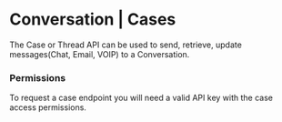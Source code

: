 # Conversation \| Cases

The Case or Thread API can be used to send, retrieve, update messages\(Chat, Email, VOIP\) to a Conversation.

### **Permissions**

To request a case endpoint you will need a valid API key with the case access permissions.

